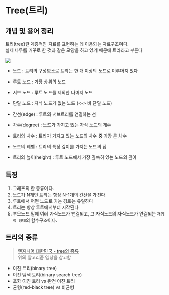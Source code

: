 # Tree(트리)

## 개념 및 용어 정리
트리(tree)란 계층적인 자료를 표현하는 데 이용되는 자료구조이다. <br>
실제 나무를 거꾸로 한 것과 같은 모양을 하고 있기 때문에 트리라고 부른다

<img src="https://miro.medium.com/max/1400/1*F78cM2sJ5Ix83EBWpPoNlw.png">

* 노드 : 트리의 구성요소로 트리는 한 개 이상의 노드로 이루어져 있다
* 루트 노드 : 가장 상위의 노드
* 서브 노드 : 루트 노드를 제외한 나머지 노드
* 단말 노드 : 자식 노드가 없는 노드 (<-> 비 단말 노드)


* 간선(edge) : 루트와 서브트리를 연결하는 선
* 차수(degree) : 노드가 가지고 있는 자식 노드의 개수
* 트리의 차수 : 트리가 가지고 있는 노드의 차수 중 가장 큰 차수


* 노드의 레벨 : 트리의 특정 깊이를 가지는 노드의 집
* 트리의 높이(height) : 루트 노드에서 가장 깊숙히 있는 노드의 깊이


## 특징
1. 그래프의 한 종류이다.
2. 노드가 N개인 트리는 항상 N-1개의 간선을 가진다
3. 루트에서 어떤 노드로 가는 경로는 유일하다
4. 트리는 항상 루트에서부터 시작된다
5. 부모노드 밑에 여러 자식노드가 연결되고, 그 자식노드의 자식노드가 연결되는 `재귀적 형태`의 함수구조이다.

## 트리의 종류
> [엔지니어 대한민국 - tree의 종류](https://www.youtube.com/watch?v=LnxEBW29DOw&ab_channel=%EC%97%94%EC%A7%80%EB%8B%88%EC%96%B4%EB%8C%80%ED%95%9C%EB%AF%BC%EA%B5%AD)<br>
> 위의 알고리즘 영상을 참고함
* 이진 트리(binary tree)
* 이진 탐색 트리(binary search tree)
* 포화 이진 트리 vs 완전 이진 트리
* 균형(red-black tree) vs 비균형

